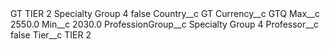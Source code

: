 <?xml version="1.0" encoding="UTF-8"?>
<CustomMetadata xmlns="http://soap.sforce.com/2006/04/metadata" xmlns:xsi="http://www.w3.org/2001/XMLSchema-instance" xmlns:xsd="http://www.w3.org/2001/XMLSchema">
    <label>GT TIER 2 Specialty Group 4</label>
    <protected>false</protected>
    <values>
        <field>Country__c</field>
        <value xsi:type="xsd:string">GT</value>
    </values>
    <values>
        <field>Currency__c</field>
        <value xsi:type="xsd:string">GTQ</value>
    </values>
    <values>
        <field>Max__c</field>
        <value xsi:type="xsd:double">2550.0</value>
    </values>
    <values>
        <field>Min__c</field>
        <value xsi:type="xsd:double">2030.0</value>
    </values>
    <values>
        <field>ProfessionGroup__c</field>
        <value xsi:type="xsd:string">Specialty Group 4</value>
    </values>
    <values>
        <field>Professor__c</field>
        <value xsi:type="xsd:boolean">false</value>
    </values>
    <values>
        <field>Tier__c</field>
        <value xsi:type="xsd:string">TIER 2</value>
    </values>
</CustomMetadata>
